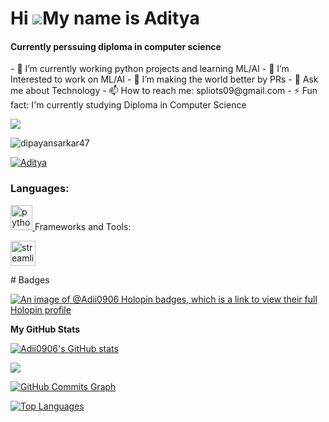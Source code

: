 Hi ![](https://user-images.githubusercontent.com/18350557/176309783-0785949b-9127-417c-8b55-ab5a4333674e.gif)My name is Aditya
======================================================================================================================================
<h4>Currently perssuing diploma in computer science</h4>
- 🔭 I’m currently working python projects and learning ML/AI
- 🌱 I’m Interested to work on ML/AI
- 👯 I’m making the world better by PRs 
- 💬 Ask me about Technology 
- 📫 How to reach me: spliots09@gmail.com
- ⚡ Fun fact: I'm currently studying Diploma in Computer Science

<a href="https://www.github.com/Adii0906" target="_blank" rel="noreferrer"><img
src="https://img.shields.io/github/followers/Adii0906?logo=github&style=for-the-badge&color=0891b2&labelColor=1c1917" /></a>
<p align="left"> <img src="https://komarev.com/ghpvc/?username=dipayansarkar47&label=Profile%20views&color=0e75b6&style=flat" alt="dipayansarkar47" /> </p>

<p align="left"> <a href="https://twitter.com/Aditya" target="blank"><img src="https://img.shields.io/twitter/follow/Aditya?logo=twitter&style=for-the-badge" alt="Aditya" /></a> </p>

<h3 align="left">Languages:</h3>
<p align="left"> <a href="https://python.org/" target="_blank" rel="noreferrer"> <img src="https://upload.wikimedia.org/wikipedia/commons/thumb/1/18/ISO_C%2B%2B_Logo.svg/800px-ISO_C%2B%2B_Logo.svg.png" alt="python" width="35" height="40"/> </a> </a> <a 

<h3 align="left">Frameworks and Tools:</h3>
<p align="left"> 
  <a href="https://www.streamlit.io/" target="_blank" rel="noreferrer"> 
    <img src="https://assets.website-files.com/5dc3b47dd69d3835ceffdae0/5e1f59f2824910cdec694be3_streamlit-logo-primary-col-dark%402x.png" alt="streamlit" width="40" height="40"/> 
  </a> 
</p>
# Badges 

[![An image of @Adii0906 Holopin badges, which is a link to view their full Holopin profile](https://www.holopin.io/@adii0906#)](https://holopin.io/@adii0906#)

<b>My GitHub Stats</b>

<a href="http://www.github.com/Adii0906"><img src="https://github-readme-stats.vercel.app/api?username=Adii0906&show_icons=true&hide=&count_private=true&title_color=22c55e&text_color=ffffff&icon_color=0891b2&bg_color=1c1917&hide_border=true&show_icons=true" alt="Adii0906's GitHub stats" /></a>

<a href="http://www.github.com/Adii0906"><img src="https://github-readme-streak-stats.herokuapp.com/?user=Adii0906&stroke=ffffff&background=1c1917&ring=22c55e&fire=22c55e&currStreakNum=ffffff&currStreakLabel=22c55e&sideNums=ffffff&sideLabels=ffffff&dates=ffffff&hide_border=true" /></a>

<a href="http://www.github.com/Adii0906"><img src="https://github-readme-activity-graph.cyclic.app/graph?username=Adii0906&bg_color=1c1917&color=ffffff&line=0891b2&point=ffffff&area_color=1c1917&area=true&hide_border=true&custom_title=GitHub%20Commits%20Graph" alt="GitHub Commits Graph" /></a>

<a href="https://github.com/Adii0906" align="left"><img src="https://github-readme-stats.vercel.app/api/top-langs/?username=Adii0906&langs_count=10&title_color=22c55e&text_color=ffffff&icon_color=0891b2&bg_color=1c1917&hide_border=true&locale=en&custom_title=Top%20%Languages" alt="Top Languages" /></a>

